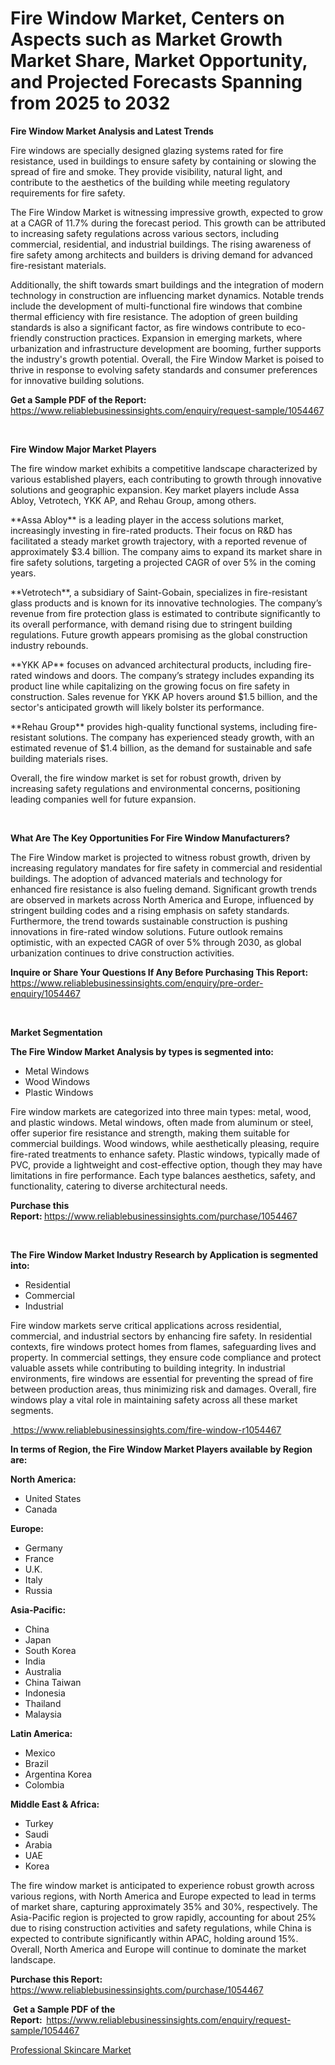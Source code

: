 <p><h1>Fire Window Market, Centers on Aspects such as Market Growth Market Share, Market Opportunity, and Projected Forecasts Spanning from 2025 to 2032</h1></p><p><strong>Fire Window Market Analysis and Latest Trends</strong></p>
<p><p>Fire windows are specially designed glazing systems rated for fire resistance, used in buildings to ensure safety by containing or slowing the spread of fire and smoke. They provide visibility, natural light, and contribute to the aesthetics of the building while meeting regulatory requirements for fire safety. </p><p>The Fire Window Market is witnessing impressive growth, expected to grow at a CAGR of 11.7% during the forecast period. This growth can be attributed to increasing safety regulations across various sectors, including commercial, residential, and industrial buildings. The rising awareness of fire safety among architects and builders is driving demand for advanced fire-resistant materials. </p><p>Additionally, the shift towards smart buildings and the integration of modern technology in construction are influencing market dynamics. Notable trends include the development of multi-functional fire windows that combine thermal efficiency with fire resistance. The adoption of green building standards is also a significant factor, as fire windows contribute to eco-friendly construction practices. Expansion in emerging markets, where urbanization and infrastructure development are booming, further supports the industry's growth potential. Overall, the Fire Window Market is poised to thrive in response to evolving safety standards and consumer preferences for innovative building solutions.</p></p>
<p><strong>Get a Sample PDF of the Report:&nbsp;</strong> <a href="https://www.reliablebusinessinsights.com/enquiry/request-sample/1054467?utm_campaign=2109&utm_medium=2&utm_source=Github&utm_content=ia&utm_term=08022025&utm_id=fire-window">https://www.reliablebusinessinsights.com/enquiry/request-sample/1054467</a></p>
<p>&nbsp;</p>
<p><strong>Fire Window Major Market Players</strong></p>
<p><p>The fire window market exhibits a competitive landscape characterized by various established players, each contributing to growth through innovative solutions and geographic expansion. Key market players include Assa Abloy, Vetrotech, YKK AP, and Rehau Group, among others. </p><p>**Assa Abloy** is a leading player in the access solutions market, increasingly investing in fire-rated products. Their focus on R&D has facilitated a steady market growth trajectory, with a reported revenue of approximately $3.4 billion. The company aims to expand its market share in fire safety solutions, targeting a projected CAGR of over 5% in the coming years.</p><p>**Vetrotech**, a subsidiary of Saint-Gobain, specializes in fire-resistant glass products and is known for its innovative technologies. The company’s revenue from fire protection glass is estimated to contribute significantly to its overall performance, with demand rising due to stringent building regulations. Future growth appears promising as the global construction industry rebounds.</p><p>**YKK AP** focuses on advanced architectural products, including fire-rated windows and doors. The company’s strategy includes expanding its product line while capitalizing on the growing focus on fire safety in construction. Sales revenue for YKK AP hovers around $1.5 billion, and the sector's anticipated growth will likely bolster its performance.</p><p>**Rehau Group** provides high-quality functional systems, including fire-resistant solutions. The company has experienced steady growth, with an estimated revenue of $1.4 billion, as the demand for sustainable and safe building materials rises.</p><p>Overall, the fire window market is set for robust growth, driven by increasing safety regulations and environmental concerns, positioning leading companies well for future expansion.</p></p>
<p>&nbsp;</p>
<p><strong>What Are The Key Opportunities For Fire Window Manufacturers?</strong></p>
<p><p>The Fire Window market is projected to witness robust growth, driven by increasing regulatory mandates for fire safety in commercial and residential buildings. The adoption of advanced materials and technology for enhanced fire resistance is also fueling demand. Significant growth trends are observed in markets across North America and Europe, influenced by stringent building codes and a rising emphasis on safety standards. Furthermore, the trend towards sustainable construction is pushing innovations in fire-rated window solutions. Future outlook remains optimistic, with an expected CAGR of over 5% through 2030, as global urbanization continues to drive construction activities.</p></p>
<p><strong>Inquire or Share Your Questions If Any Before Purchasing This Report:</strong> <a href="https://www.reliablebusinessinsights.com/enquiry/pre-order-enquiry/1054467?utm_campaign=2109&utm_medium=2&utm_source=Github&utm_content=ia&utm_term=08022025&utm_id=fire-window">https://www.reliablebusinessinsights.com/enquiry/pre-order-enquiry/1054467</a></p>
<p>&nbsp;</p>
<p><strong>Market Segmentation</strong></p>
<p><strong>The Fire Window Market Analysis by types is segmented into:</strong></p>
<p><ul><li>Metal Windows</li><li>Wood Windows</li><li>Plastic Windows</li></ul></p>
<p><p>Fire window markets are categorized into three main types: metal, wood, and plastic windows. Metal windows, often made from aluminum or steel, offer superior fire resistance and strength, making them suitable for commercial buildings. Wood windows, while aesthetically pleasing, require fire-rated treatments to enhance safety. Plastic windows, typically made of PVC, provide a lightweight and cost-effective option, though they may have limitations in fire performance. Each type balances aesthetics, safety, and functionality, catering to diverse architectural needs.</p></p>
<p><strong>Purchase this Report:&nbsp;</strong><a href="https://www.reliablebusinessinsights.com/purchase/1054467?utm_campaign=2109&utm_medium=2&utm_source=Github&utm_content=ia&utm_term=08022025&utm_id=fire-window">https://www.reliablebusinessinsights.com/purchase/1054467</a></p>
<p>&nbsp;</p>
<p><strong>The Fire Window Market Industry Research by Application is segmented into:</strong></p>
<p><ul><li>Residential</li><li>Commercial</li><li>Industrial</li></ul></p>
<p><p>Fire window markets serve critical applications across residential, commercial, and industrial sectors by enhancing fire safety. In residential contexts, fire windows protect homes from flames, safeguarding lives and property. In commercial settings, they ensure code compliance and protect valuable assets while contributing to building integrity. In industrial environments, fire windows are essential for preventing the spread of fire between production areas, thus minimizing risk and damages. Overall, fire windows play a vital role in maintaining safety across all these market segments.</p></p>
<p><a href="https://www.reliablebusinessinsights.com/fire-window-r1054467?utm_campaign=2109&utm_medium=2&utm_source=Github&utm_content=ia&utm_term=08022025&utm_id=fire-window">&nbsp;https://www.reliablebusinessinsights.com/fire-window-r1054467</a></p>
<p><strong>In terms of Region, the Fire Window Market Players available by Region are:</strong></p>
<p>
    <p> <strong> North America: </strong>
        <ul>
            <li>United States</li>
            <li>Canada</li>
        </ul>
        </p> 
    <p> <strong> Europe: </strong>
        <ul>
            <li>Germany</li>
            <li>France</li>
            <li>U.K.</li>
            <li>Italy</li>
            <li>Russia</li>
        </ul>
        </p> 
    <p> <strong> Asia-Pacific: </strong>
        <ul>
            <li>China</li>
            <li>Japan</li>
            <li>South Korea</li>
            <li>India</li>
            <li>Australia</li>
            <li>China Taiwan</li>
            <li>Indonesia</li>
            <li>Thailand</li>
            <li>Malaysia</li>
        </ul>
        </p> 
    <p> <strong> Latin America: </strong>
        <ul>
            <li>Mexico</li>
            <li>Brazil</li>
            <li>Argentina Korea</li>
            <li>Colombia</li>
        </ul>
        </p> 
    <p> <strong> Middle East & Africa: </strong>
        <ul>
            <li>Turkey</li>
            <li>Saudi</li>
            <li>Arabia</li>
            <li>UAE</li>
            <li>Korea</li>
        </ul>
    </p>
    </p>
<p><p>The fire window market is anticipated to experience robust growth across various regions, with North America and Europe expected to lead in terms of market share, capturing approximately 35% and 30%, respectively. The Asia-Pacific region is projected to grow rapidly, accounting for about 25% due to rising construction activities and safety regulations, while China is expected to contribute significantly within APAC, holding around 15%. Overall, North America and Europe will continue to dominate the market landscape.</p></p>
<p><strong>Purchase this Report: </strong><a href="https://www.reliablebusinessinsights.com/purchase/1054467?utm_campaign=2109&utm_medium=2&utm_source=Github&utm_content=ia&utm_term=08022025&utm_id=fire-window">https://www.reliablebusinessinsights.com/purchase/1054467</a></p>
<p>&nbsp;<strong>Get a Sample PDF of the Report:&nbsp;&nbsp;</strong><a href="https://www.reliablebusinessinsights.com/enquiry/request-sample/1054467?utm_campaign=2109&utm_medium=2&utm_source=Github&utm_content=ia&utm_term=08022025&utm_id=fire-window">https://www.reliablebusinessinsights.com/enquiry/request-sample/1054467</a></p>
<p><strong></strong></p>
<p><p><a href="https://github.com/MonroeBullock54/Market-Research-Report-List-1/blob/main/professional-skincare-market.md?utm_campaign=2109&utm_medium=2&utm_source=Github&utm_content=ia&utm_term=08022025&utm_id=fire-window">Professional Skincare Market</a></p></p>
